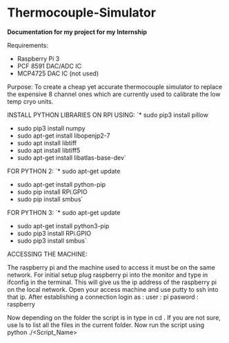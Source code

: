 # Thermocouple-Simulator
**Documentation for my project for my Internship**

Requirements:
* Raspberry Pi 3
* PCF 8591 DAC/ADC IC
* MCP4725 DAC IC (not used)


Purpose:
To create a cheap yet accurate thermocouple simulator to replace the expensive 8 channel ones which are currently used to calibrate the low temp cryo units.


INSTALL PYTHON LIBRARIES ON RPI USING:
`* sudo pip3 install pillow
* sudo pip3 install numpy
* sudo apt-get install libopenjp2-7
* sudo apt install libtiff
* sudo apt install libtiff5
* sudo apt-get install libatlas-base-dev`

FOR PYTHON 2:
`* sudo apt-get update
* sudo apt-get install python-pip
* sudo pip install RPi.GPIO
* sudo pip install smbus`

FOR PYTHON 3:
`* sudo apt-get update
* sudo apt-get install python3-pip
* sudo pip3 install RPi.GPIO
* sudo pip3 install smbus`

ACCESSING THE MACHINE: 

The raspberry pi and the machine used to access it must be on the same network. 
For initial setup plug raspberry pi into the monitor and type in ifconfig in the terminal. 
This will give us the ip address of the raspberry pi on the local network. 
Open your access machine and use putty to ssh into that ip. 
After establishing a connection login as :
user : pi
pasword : raspberry

Now depending on the folder the script is in type in cd <Folder Path>.
If you are not sure, use ls to list all the files in the current folder.
Now run the script using python ./<Script_Name>

